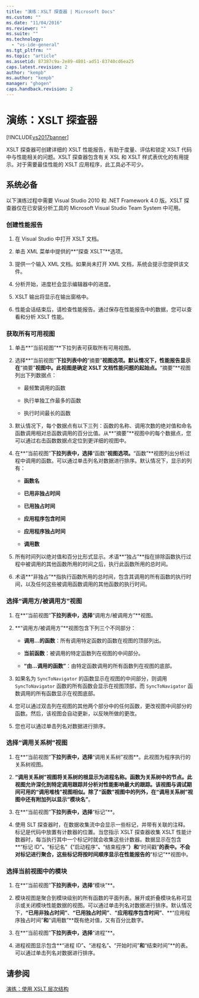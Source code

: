 ```yaml
---
title: "演练：XSLT 探查器 | Microsoft Docs"
ms.custom: ""
ms.date: "11/04/2016"
ms.reviewer: ""
ms.suite: ""
ms.technology: 
  - "vs-ide-general"
ms.tgt_pltfrm: ""
ms.topic: "article"
ms.assetid: 87387c9a-2e89-4801-ad51-83740cd6ea25
caps.latest.revision: 2
author: "kempb"
ms.author: "kempb"
manager: "ghogen"
caps.handback.revision: 2
---
```

# 演练：XSLT 探查器
[!INCLUDE[vs2017banner](../code-quality/includes/vs2017banner.md)]

XSLT 探查器可创建详细的 XSLT 性能报告，有助于度量、评估和锁定 XSLT 代码中与性能相关的问题。XSLT 探查器包含有关 XSL 和 XSLT 样式表优化的有用提示。对于需要最佳性能的 XSLT 应用程序，此工具必不可少。  
  
## 系统必备  
 以下演练过程中需要 Visual Studio 2010 和 .NET Framework 4.0 版。XSLT 探查器仅在已安装分析工具的 Microsoft Visual Studio Team System 中可用。  
  
### 创建性能报告  
  
1.  在 Visual Studio 中打开 XSLT 文档。  
  
2.  单击 XML 菜单中提供的**“探查 XSLT”**选项。  
  
3.  提供一个输入 XML 文档。如果尚未打开 XML 文档，系统会提示您提供该文件。  
  
4.  分析开始，进度栏会显示编辑器中的进度。  
  
5.  XSLT 输出将显示在输出窗格中。  
  
6.  性能会话结束后，请检查性能报告。通过保存在性能报告中的数据，您可以查看和分析 XSLT 性能。  
  
### 获取所有可用视图  
  
1.  单击**“当前视图”**下拉列表可获取所有可用视图。  
  
2.  选择**“当前视图”**下拉列表中的**“摘要”**视图选项。默认情况下，性能报告显示在**“摘要”**视图中。此视图是确定 XSLT 文档性能问题的起始点。**“摘要”**视图列出下列数据点：  
  
    -   最频繁调用的函数  
  
    -   执行单独工作最多的函数  
  
    -   执行时间最长的函数  
  
3.  默认情况下，每个数据点有以下三列：函数的名称、调用次数的绝对值和命名函数调用相对总函数调用的百分比值。从**“摘要”**视图中的每个数据点，您可以通过右击函数数据点定位到更详细的视图中。  
  
4.  在**“当前视图”**下拉列表中，选择**“函数”**视图选项。**“函数”**视图列出分析过程中调用的函数。可以通过单击列名对数据进行排序。默认情况下，显示的列有：  
  
    -   **函数名**  
  
    -   **已用非独占时间**  
  
    -   **已用独占时间**  
  
    -   **应用程序包含时间**  
  
    -   **应用程序独占时间**  
  
    -   **调用数**  
  
5.  所有时间列以绝对值和百分比形式显示。术语**“独占”**指在排除函数执行过程中被调用的其他函数所用的时间之后，执行此函数所用的总时间。  
  
6.  术语**“非独占”**指执行函数所用的总时间，包含其调用的所有函数的执行时间，以及任何这些被调用函数调用的其他函数的执行时间。  
  
### 选择“调用方\/被调用方”视图  
  
1.  在**“当前视图”**下拉列表中，选择**“调用方\/被调用方”**视图。  
  
2.  **“调用方\/被调用方”**视图包含下列三个不同部分：  
  
    -   **调用...的函数**：所有调用特定函数的函数在视图的顶部列出。  
  
    -   **当前函数**：被调用的特定函数列在视图的中间部分。  
  
    -   **“由...调用的函数”**：由特定函数调用的所有函数列在视图的底部。  
  
3.  如果名为 `SyncToNavigator` 的函数显示在视图的中间部分，则调用 `SyncToNavigator` 函数的所有函数会显示在视图顶部，而 `SyncToNavigator` 函数调用的所有函数显示在视图底部。  
  
4.  您可以通过双击列在视图的其他两个部分中的任何函数，更改视图中间部分的函数。然后，该视图会自动更新，以反映所做的更改。  
  
5.  您也可以通过单击列名对数据进行排序。  
  
### 选择“调用关系树”视图  
  
1.  在**“当前视图”**下拉列表中，选择**“调用关系树”视图**。此视图为程序执行的关系树视图。  
  
2.  **“调用关系树”**视图将关系树的根显示为进程名称。函数为关系树中的节点。此视图允许深化到特定调用跟踪并分析对性能影响最大的跟踪。该视图与调试期间可用的**“调用堆栈”**视图相似。除了**“函数”**视图中的列外，在**“调用关系树”**视图中还有附加列以显示**“模块名”**。  
  
3.  在**“当前视图”**下拉列表中，选择**“标记”**。  
  
4.  使用 SLT 探查器时，在数据收集流中会显示一些标记，并带有关联的注释。标记是代码中放置有计数器的位置。当您指示 XSLT 探查器收集 XSLT 性能计数器时，每当执行其中一个标记时就会收集这些计数器。数据显示在包含**“标记 ID”**、**“标记名”**（**“启动程序”**、**“结束程序”**）和**“时间戳”**的表中。不会对标记进行聚合，这些标记将按时间顺序显示在性能报告的**“标记”**视图中。  
  
### 选择当前视图中的模块  
  
1.  在**“当前视图”**下拉列表中，选择**“模块”**。  
  
2.  模块视图是聚合到模块级别的所有函数的平面列表。展开或折叠模块名称可显示或关闭模块性能数据的视图。可以通过单击列名对数据进行排序。默认情况下，**“已用非独占时间”**、**“已用独占时间”**、**“应用程序包含时间”**、**“应用程序独占时间”**和**“调用数”**既有绝对值，又有百分比数字。  
  
3.  在**“当前视图”**下拉列表中，选择**“进程”**。  
  
4.  进程视图显示包含**“进程 ID”**、**“进程名”**、**“开始时间”**和**“结束时间”**的表。可以通过单击列名对数据进行排序。  
  
## 请参阅  
 [演练：使用 XSLT 层次结构](../xml-tools/walkthrough-using-xslt-hierarchy.md)